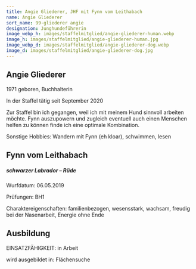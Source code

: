 ```yaml
---
title: Angie Gliederer, JHF mit Fynn vom Leithabach
name: Angie Gliederer
sort_name: 99-gliederer angie
designation: Junghundeführerin
image_webp_h: images/staffelmitglied/angie-gliederer-human.webp
image_h: images/staffelmitglied/angie-gliederer-human.jpg
image_webp_d: images/staffelmitglied/angie-gliederer-dog.webp
image_d: images/staffelmitglied/angie-gliederer-dog.jpg
---
```

## Angie Gliederer
1971 geboren, Buchhalterin

In der Staffel tätig seit September 2020

Zur Staffel bin ich gegangen, weil ich mit meinem Hund sinnvoll arbeiten möchte. Fynn auszupowern und zugleich eventuell auch einen Menschen helfen zu können finde ich eine optimale Kombination.

Sonstige Hobbies: Wandern mit Fynn (eh kloar), schwimmen, lesen

## Fynn vom Leithabach
##### schwarzer Labrador – Rüde
Wurfdatum: 06.05.2019

Prüfungen: BH1

Charaktereigenschaften: familienbezogen, wesensstark, wachsam, freudig bei der Nasenarbeit, Energie ohne Ende

## Ausbildung
EINSATZFÄHIGKEIT: in Arbeit

wird ausgebildet in: Flächensuche

